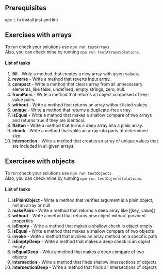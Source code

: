 

## Prerequisites

`npm i` to install jest and lint

## Exercises with arrays

To run check your solutions use `npm run testArrays`. <br>
Also, you can check mine by running `npm run testArraysSolutions`.

#### List of tasks
1. <b>fill</b> - Write a method that creates a new array with given values.
2. <b>reverse</b> - Write a method that reverts input array.
3. <b>compact</b> - Write a method that clears array from all unnecessary elements, like false, undefined, empty strings, zero, null.
4. <b>fromPairs</b> - Write a method that returns an object composed of key-value pairs.
5. <b>without</b> - Write a method that returns an array without listed values.
6. <b>unique</b> - Write a method that returns a duplicate-free array.
7. <b>isEqual</b> - Write a method that makes a shallow compare of two arrays and returns true if they are identical.
8. <b>flatten</b> - Write a method that turns a deep array into a plain array.
9. <b>chunk</b> - Write a method that splits an array into parts of determined size.
10. <b>intersection</b> - Write a method that creates an array of unique values that are included in all given arrays.

## Exercises with objects

To run check your solutions use `npm run testObjects`. <br>
Also, you can check mine by running `npm run testObjectsSolutions`.

#### List of tasks
1. <b>isPlainObject</b> - Write a method that verifies argument is a plain object, not an array or null
2. <b>makePairs</b> - Write a method that returns a deep array like [[key, value]]
3. <b>without</b> - Write a method that returns new object without provided properties
4. <b>isEmpty</b> - Write a method that makes a shallow check is object empty
5. <b>isEqual</b> - Write a method that makes a shallow compare of two objects
6. <b>invoke</b> - Write a method that invokes an array method on a specific path
7. <b>isEmptyDeep</b> - Write a method that makes a deep check is an object empty
8. <b>isEqualDeep</b> - Write a method that makes a deep compare of two objects
9. <b>intersection</b> - Write a method that finds shallow intersections of objects
10. <b>intersectionDeep</b> - Write a method that finds all intersections of objects

